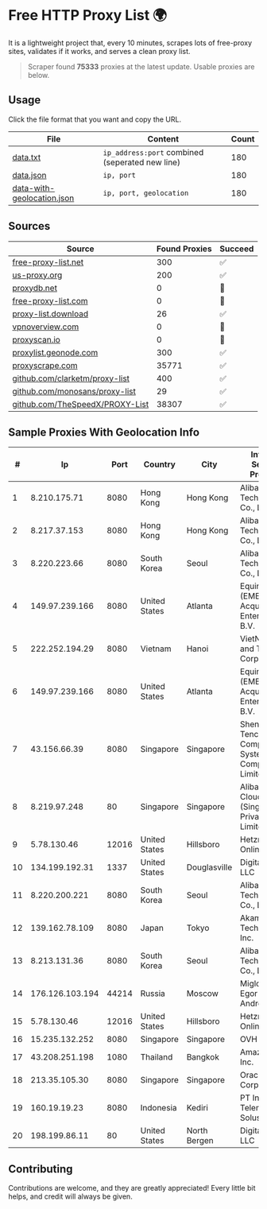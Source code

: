 
# Free HTTP Proxy List 🌍

It is a lightweight project that, every 10 minutes, scrapes lots of free-proxy sites, validates if it works, and serves a clean proxy list.


> Scraper found **75333** proxies at the latest update. Usable proxies are below.

## Usage

Click the file format that you want and copy the URL.


|File|Content|Count|
|----|-------|-----|
|[data.txt](https://raw.githubusercontent.com/themiralay/Proxy-List-World/master/data.txt)|`ip_address:port` combined (seperated new line)|180|
|[data.json](https://raw.githubusercontent.com/themiralay/Proxy-List-World/master/data.json)|`ip, port`|180|
|[data-with-geolocation.json](https://raw.githubusercontent.com/themiralay/Proxy-List-World/master/data-with-geolocation.json)|`ip, port, geolocation`|180|

## Sources

|Source|Found Proxies|Succeed|
|------|-------------|-------|
|[free-proxy-list.net](https://free-proxy-list.net)|300|✅|
|[us-proxy.org](https://www.us-proxy.org)|200|✅|
|[proxydb.net](http://proxydb.net)|0|🚫|
|[free-proxy-list.com](https://free-proxy-list.com/?page=&port=&type%5B%5D=http&type%5B%5D=https&up_time=0&search=Search)|0|🚫|
|[proxy-list.download](https://www.proxy-list.download/HTTP)|26|✅|
|[vpnoverview.com](https://vpnoverview.com/privacy/anonymous-browsing/free-proxy-servers)|0|🚫|
|[proxyscan.io](https://www.proxyscan.io)|0|🚫|
|[proxylist.geonode.com](https://proxylist.geonode.com/api/proxy-list?limit=300&page=1&sort_by=lastChecked&sort_type=desc&protocols=http,https)|300|✅|
|[proxyscrape.com](https://api.proxyscrape.com/v2/?request=displayproxies&protocol=http&timeout=10000&country=all&ssl=all&anonymity=all)|35771|✅|
|[github.com/clarketm/proxy-list](https://raw.githubusercontent.com/clarketm/proxy-list/master/proxy-list-raw.txt)|400|✅|
|[github.com/monosans/proxy-list](https://raw.githubusercontent.com/monosans/proxy-list/main/proxies/http.txt)|29|✅|
|[github.com/TheSpeedX/PROXY-List](https://raw.githubusercontent.com/TheSpeedX/PROXY-List/master/http.txt)|38307|✅|


## Sample Proxies With Geolocation Info

|#|Ip|Port|Country|City|Internet Service Provider|
|-|--|----|-------|----|-------------------------|
|1|8.210.175.71|8080|Hong Kong|Hong Kong|Alibaba (US) Technology Co., Ltd.|
|2|8.217.37.153|8080|Hong Kong|Hong Kong|Alibaba (US) Technology Co., Ltd.|
|3|8.220.223.66|8080|South Korea|Seoul|Alibaba (US) Technology Co., Ltd.|
|4|149.97.239.166|8080|United States|Atlanta|Equinix (EMEA) Acquisition Enterprises B.V.|
|5|222.252.194.29|8080|Vietnam|Hanoi|VietNam Post and Telecom Corporation|
|6|149.97.239.166|8080|United States|Atlanta|Equinix (EMEA) Acquisition Enterprises B.V.|
|7|43.156.66.39|8080|Singapore|Singapore|Shenzhen Tencent Computer Systems Company Limited|
|8|8.219.97.248|80|Singapore|Singapore|Alibaba Cloud (Singapore) Private Limited|
|9|5.78.130.46|12016|United States|Hillsboro|Hetzner Online GmbH|
|10|134.199.192.31|1337|United States|Douglasville|DigitalOcean, LLC|
|11|8.220.200.221|8080|South Korea|Seoul|Alibaba (US) Technology Co., Ltd.|
|12|139.162.78.109|8080|Japan|Tokyo|Akamai Technologies, Inc.|
|13|8.213.131.36|8080|South Korea|Seoul|Alibaba (US) Technology Co., Ltd.|
|14|176.126.103.194|44214|Russia|Moscow|Miglovets Egor Andreevich|
|15|5.78.130.46|12016|United States|Hillsboro|Hetzner Online GmbH|
|16|15.235.132.252|8080|Singapore|Singapore|OVH Hosting|
|17|43.208.251.198|1080|Thailand|Bangkok|Amazon.com, Inc.|
|18|213.35.105.30|8080|Singapore|Singapore|Oracle Corporation|
|19|160.19.19.23|8080|Indonesia|Kediri|PT Indo Telemedia Solusi|
|20|198.199.86.11|80|United States|North Bergen|DigitalOcean, LLC|



## Contributing

Contributions are welcome, and they are greatly appreciated! Every
little bit helps, and credit will always be given.

